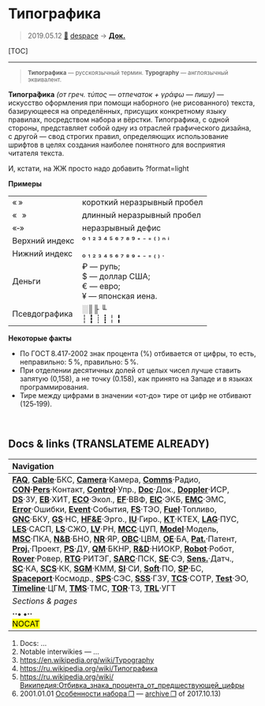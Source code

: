 # Типографика
> 2019.05.12 [🚀](../index/index.md) [despace](index.md) → **[Док.](doc.md)**

[TOC]

---

> <small>**Типографика** — русскоязычный термин. **Typography** — англоязычный эквивалент.</small>

**Типогра́фика** *(от греч. τύπος — отпечаток + γράφω — пишу)* — искусство оформления при помощи наборного (не рисованного) текста, базирующееся на определённых, присущих конкретному языку правилах, посредством набора и вёрстки. Типографика, с одной стороны, представляет собой одну из отраслей графического дизайна, с другой — свод строгих правил, определяющих использование шрифтов в целях создания наиболее понятного для восприятия читателя текста.

И, кстати, на ЖЖ просто надо добавить ?format=light

**Примеры**

| | |
|:--|:--|
|« »|короткий неразрывный пробел|
|« »|длинный неразрывный пробел|
|«‑»|неразрывный дефис|
|Верхний индекс|⁰ ¹ ² ³ ⁴ ⁵ ⁶ ⁷ ⁸ ⁹ ⁺ ⁻ ⁼ ⁽ ⁾ ⁿ ⁱ|
|Нижний индекс|₀ ₁ ₂ ₃ ₄ ₅ ₆ ₇ ₈ ₉ ₊ ₋ ₌ ₍ ₎ .|
|Деньги|₽ — рупь;<br> $ — доллар США;<br> € — евро;<br> ¥ — японская иена.|
|Псевдографика|░║╟ ╙<br> ┆ ┇ ┊ ┋ ╎ ╏|

**Некоторые факты**

   - По ГОСТ 8.417‑2002 знак процента (%) отбивается от цифры, то есть, неправильно: 5 %, правильно: 5 %.
   - При отделении десятичных долей от целых чисел лучше ставить запятую (0,158), а не точку (0.158), как принято на Западе и в языках программирования.
   - Тире между цифрами в значении «от‑до» тире от цифр не отбивают (125‑199).



<p style="page-break-after:always"> </p>

## Docs & links (TRANSLATEME ALREADY)
|Navigation|
|:--|
|**[FAQ](faq.md)**, **[Cable](cable.md)**·БКС, **[Camera](cam.md)**·Камера, **[Comms](comms.md)**·Радио, **[CON](contact.md)·[Pers](person.md)**·Контакт, **[Control](control.md)**·Упр., **[Doc](doc.md)**·Док., **[Doppler](doppler.md)**·ИСР, **[DS](ds.md)**·ЗУ, **[EB](eb.md)**·ХИТ, **[ECO](ecology.md)**·Экол., **[EF](ef.md)**·ВВФ, **[ElC](elc.md)**·ЭКБ, **[EMC](emc.md)**·ЭМС, **[Error](error.md)**·Ошибки, **[Event](event.md)**·События, **[FS](fs.md)**·ТЭО, **[Fuel](fuel.md)**·Топливо, **[GNC](gnc.md)**·БКУ, **[GS](scs.md)**·НС, **[HF&E](hfe.md)**·Эрго., **[IU](iu.md)**·Гиро., **[KT](kt.md)**·КТЕХ, **[LAG](lag.md)**·ПУC, **[LES](les.md)**·САСП, **[LS](ls.md)**·СЖО, **[LV](lv.md)**·РН, **[MCC](mcc.md)**·ЦУП, **[Model](model.md)**·Модель, **[MSC](sc.md)**·ПКА, **[N&B](nnb.md)**·БНО, **[NR](nr.md)**·ЯР, **[OBC](obc.md)**·ЦВМ, **[OE](oe.md)**·БА, **[Pat.](патент.md)**·Патент, **[Proj.](project.md)**·Проект, **[PS](ps.md)**·ДУ, **[QM](qm.md)**·БКНР, **[R&D](rnd.md)**·НИОКР, **[Robot](robotics.md)**·Робот, **[Rover](rover.md)**·Ровер, **[RTG](rtg.md)**·РИТЭГ, **[SARC](sarc.md)**·ПСК, **[SE](se.md)**·СЭ, **[Sens.](sensor.md)**·Датч., **[SC](sc.md)**·КА, **[SCS](scs.md)**·КК, **[SGM](sgm.md)**·КММ, **[SI](si.md)**·СИ, **[Soft](soft.md)**·ПО, **[SP](sp.md)**·БС, **[Spaceport](spaceport.md)**·Космодр., **[SPS](sps.md)**·СЭС, **[SSS](sss.md)**·ГЗУ, **[TCS](tcs.md)**·СОТР, **[Test](test.md)**·ЭО, **[Timeline](timeline.md)**·ЦГМ, **[TMS](tms.md)**·ТМС, **[TOR](tor.md)**·ТЗ, **[TRL](trl.md)**·УГТ|
|*Sections & pages*|
|**··• [](.md) •··**<br> <mark>NOCAT</mark>|

   1. Docs: …
   1. Notable interwikies — …
   1. <https://en.wikipedia.org/wiki/Typography>
   1. <https://ru.wikipedia.org/wiki/Типографика>
   1. <https://ru.wikipedia.org/wiki/Википедия:Отбивка_знака_процента_от_предшествующей_цифры>
   1. 2001.01.01 [Особенности набора ❐](http://web.archive.org/web/20080313061322/mamble.nm.ru/nabor.htm) — [archive ❐](f/archive/20010101_1.djvu) of 2017.10.13)
